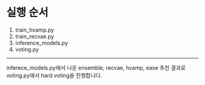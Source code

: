 # 실행 순서
1. train_hvamp.py
2. train_recvae.py
3. inference_models.py
4. voting.py

---

inferece_models.py에서 나온 ensemble, recvae, hvamp, ease 추천 결과로 voting.py에서 hard voting을 진행합니다.
